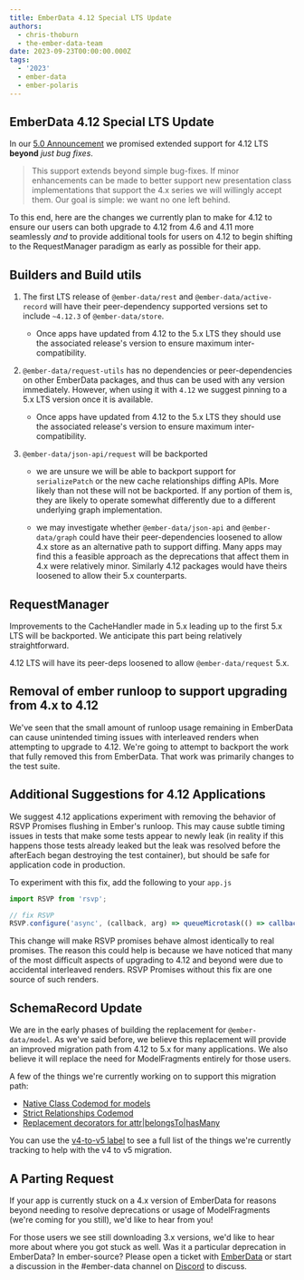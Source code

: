 ```yaml
---
title: EmberData 4.12 Special LTS Update
authors:
  - chris-thoburn
  - the-ember-data-team
date: 2023-09-23T00:00:00.000Z
tags:
  - '2023'
  - ember-data
  - ember-polaris
---
```


<!-- alex ignore special-->

## EmberData 4.12 Special LTS Update

<!-- alex ignore just-->

In our [5.0 Announcement](https://blog.emberjs.com/ember-data-5-x-update-2023-04-15) we promised extended support for 4.12 LTS **beyond** _just bug fixes_.

<!-- alex ignore simple-->

> This support extends beyond simple bug-fixes. If minor enhancements can be made to better support new presentation class implementations that support the 4.x series we will willingly accept them. Our goal is simple: we want no one left behind.

To this end, here are the changes we currently plan to make for 4.12 to ensure our users can both upgrade to 4.12 from 4.6 and 4.11 more seamlessly _and_ to provide additional tools for users on 4.12 to begin shifting to the RequestManager paradigm as early as possible for their app.

## Builders and Build utils

1. The first LTS release of `@ember-data/rest` and `@ember-data/active-record` will have their peer-dependency supported versions set to include `~4.12.3` of `@ember-data/store`.

    - Once apps have updated from 4.12 to the 5.x LTS they should use the associated release's version to ensure maximum inter-compatibility.

2. `@ember-data/request-utils` has no dependencies or peer-dependencies on other EmberData packages, and thus can be used with any version immediately. However, when using it with `4.12` we suggest pinning to a 5.x LTS version once it is available.

    - Once apps have updated from 4.12 to the 5.x LTS they should use the associated release's version to ensure maximum inter-compatibility.

3. `@ember-data/json-api/request` will be backported

    - we are unsure we will be able to backport support for `serializePatch` or the new cache relationships diffing APIs. More likely than not these will not be backported. If any portion of them is, they are likely to operate somewhat differently due to a different underlying graph implementation.

    - we may investigate whether `@ember-data/json-api` and `@ember-data/graph` could have their peer-dependencies loosened to allow 4.x store as an alternative path to support diffing. Many apps may find this a feasible approach as the deprecations that affect them in 4.x were relatively minor. Similarly 4.12 packages would have theirs loosened to allow their 5.x counterparts.

## RequestManager

Improvements to the CacheHandler made in 5.x leading up to the first 5.x LTS will be backported. We anticipate this part being relatively straightforward.

4.12 LTS will have its peer-deps loosened to allow `@ember-data/request` 5.x.

## Removal of ember runloop to support upgrading from 4.x to 4.12

We've seen that the small amount of runloop usage remaining in EmberData can cause unintended timing issues with interleaved renders when attempting to upgrade to 4.12. We're going to attempt to backport the work that fully removed this from EmberData. That work was primarily changes to the test suite.

## Additional Suggestions for 4.12 Applications

We suggest 4.12 applications experiment with removing the behavior of RSVP Promises flushing in Ember's runloop. This may cause subtle timing issues in tests that make some tests appear to newly leak (in reality if this happens those tests already leaked but the leak was resolved before the afterEach began destroying the test container), but should be safe for application code in production.

To experiment with this fix, add the following to your `app.js`

```ts
import RSVP from 'rsvp';

// fix RSVP
RSVP.configure('async', (callback, arg) => queueMicrotask(() => callback(arg)));
```

This change will make RSVP promises behave almost identically to real promises. The reason
this could help is because we have noticed that many of the most difficult aspects of upgrading to 4.12 and beyond were due to accidental interleaved renders. RSVP Promises without this fix are one source of such renders.

## SchemaRecord Update

We are in the early phases of building the replacement for `@ember-data/model`. As we've said before, we believe this replacement will provide an improved migration path from 4.12 to 5.x for many applications. We also believe it will replace the need for ModelFragments entirely for those users.

A few of the things we're currently working on to support this migration path:

- [Native Class Codemod for models](https://github.com/emberjs/data/issues/8884)
- [Strict Relationships Codemod](https://github.com/emberjs/data/issues/8893)
- [Replacement decorators for attr|belongsTo|hasMany](https://github.com/emberjs/data/issues/8887)

You can use the [v4-to-v5 label](https://github.com/emberjs/data/issues?q=is%3Aissue+is%3Aopen+label%3Av4-to-v5) to see a full list of the things we're currently tracking to help with the v4 to v5 migration.

## A Parting Request

If your app is currently stuck on a 4.x version of EmberData for reasons beyond needing to resolve deprecations or usage of ModelFragments (we're coming for you still), we'd like to hear from you!

For those users we see still downloading 3.x versions, we'd like to hear more about where you got stuck as well. Was it a particular deprecation in EmberData? In ember-source? Please open a ticket with [EmberData](https://github.com/emberjs/data) or start a discussion in the #ember-data channel on [Discord](https://discord.gg/emberjs) to discuss.
